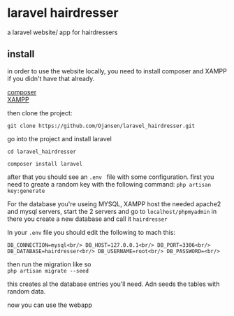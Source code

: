 # laravel hairdresser
a laravel website/ app for hairdressers

## install
in order to use the website locally, you need to install composer and XAMPP if you didn't have that already.

[composer](https://getcomposer.org/)<br/>
[XAMPP](https://www.apachefriends.org/index.html)

then clone the project:  

```git clone https://github.com/Ojansen/laravel_hairdresser.git```  

go into the project and install laravel  

``cd laravel_hairdresser``  

``composer install laravel``  

after that you should see an ``.env `` file with some configuration. first you need to greate a random key with the following command:
``php artisan key:generate``  

For the database you're useing MYSQL, XAMPP host the needed apache2 and mysql servers, start the 2 servers and go to   ``localhost/phpmyadmin`` in there you create a new database and call it ``hairdresser``   

In your ``.env`` file you should edit the following to mach this:  

``
DB_CONNECTION=mysql<br/>
DB_HOST=127.0.0.1<br/>
DB_PORT=3306<br/>
DB_DATABASE=hairdresser<br/>
DB_USERNAME=root<br/>
DB_PASSWORD=<br/>
`` 

then run the migration like so  
``php artisan migrate --seed``

this creates al the database entries you'll need. Adn seeds the tables with random data.

now you can use the webapp 

